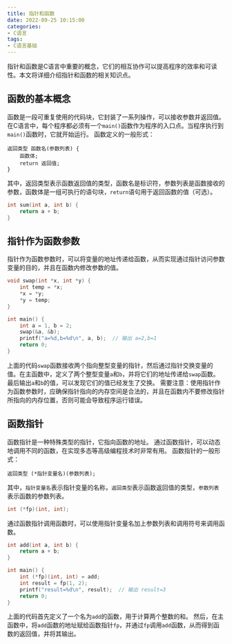 ```yaml
---
title: 指针和函数
date: 2022-09-25 10:15:00
categories:
- C语言
tags:
- C语言基础
---
```


指针和函数是C语言中重要的概念，它们的相互协作可以提高程序的效率和可读性。本文将详细介绍指针和函数的相关知识点。

## 函数的基本概念

函数是一段可重复使用的代码块，它封装了一系列操作，可以接收参数并返回值。在C语言中，每个程序都必须有一个`main()`函数作为程序的入口点。当程序执行到`main()`函数时，它就开始运行。
函数定义的一般形式：

```text
返回类型 函数名(参数列表) {
    函数体;
    return 返回值;
}
```

其中，返回类型表示函数返回值的类型，函数名是标识符，参数列表是函数接收的参数，函数体是一组可执行的语句块，`return`语句用于返回函数的值（可选）。

```c
int sum(int a, int b) {
    return a + b;
}
```

## 指针作为函数参数

指针作为函数参数时，可以将变量的地址传递给函数，从而实现通过指针访问参数变量的目的，并且在函数内修改参数的值。

```c
void swap(int *x, int *y) {
    int temp = *x;
    *x = *y;
    *y = temp;
}

int main() {
    int a = 1, b = 2;
    swap(&a, &b);
    printf("a=%d,b=%d\n", a, b);  // 输出 a=2,b=1
    return 0;
}
```

上面的代码`swap`函数接收两个指向整型变量的指针，然后通过指针交换变量的值。在主函数中，定义了两个整型变量`a`和`b`，并将它们的地址传递给`swap`函数。最后输出`a`和`b`的值，可以发现它们的值已经发生了交换。
需要注意：使用指针作为函数参数时，应确保指针指向的内存空间是合法的，并且在函数内不要修改指针所指向的内存位置，否则可能会导致程序运行错误。

## 函数指针

函数指针是一种特殊类型的指针，它指向函数的地址。
通过函数指针，可以动态地调用不同的函数，在实现多态等高级编程技术时非常有用。
函数指针的一般形式：

```text
返回类型 (*指针变量名)(参数列表);
```

其中，`指针变量名`表示指针变量的名称，`返回类型`表示函数返回值的类型，`参数列表`表示函数的参数列表。

```c
int (*fp)(int, int);
```

通过函数指针调用函数时，可以使用指针变量名加上参数列表和调用符号来调用函数。

```c
int add(int a, int b) {
    return a + b;
}

int main() {
    int (*fp)(int, int) = add;
    int result = fp(1, 2);
    printf("result=%d\n", result);  // 输出 result=3
    return 0;
}
```

上面的代码首先定义了一个名为`add`的函数，用于计算两个整数的和。
然后，在主函数中，将`add`函数的地址赋给函数指针`fp`，并通过`fp`调用`add`函数，从而得到函数的返回值，并将其输出。